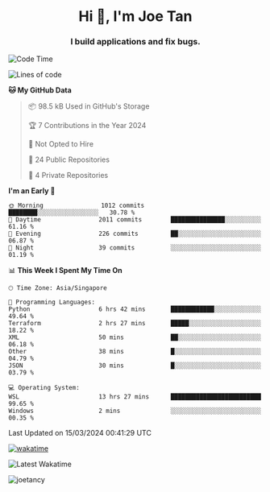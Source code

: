 <h1 align="center">Hi 👋, I'm Joe Tan</h1>
<h3 align="center">I build applications and fix bugs.</h3>

<!--START_SECTION:waka-->
![Code Time](http://img.shields.io/badge/Code%20Time-1%2C331%20hrs%2014%20mins-blue)

![Lines of code](https://img.shields.io/badge/From%20Hello%20World%20I%27ve%20Written-46.5%20million%20lines%20of%20code-blue)

**🐱 My GitHub Data** 

> 📦 98.5 kB Used in GitHub's Storage 
 > 
> 🏆 7 Contributions in the Year 2024
 > 
> 🚫 Not Opted to Hire
 > 
> 📜 24 Public Repositories 
 > 
> 🔑 4 Private Repositories 
 > 
**I'm an Early 🐤** 

```text
🌞 Morning                1012 commits        ████████░░░░░░░░░░░░░░░░░   30.78 % 
🌆 Daytime                2011 commits        ███████████████░░░░░░░░░░   61.16 % 
🌃 Evening                226 commits         ██░░░░░░░░░░░░░░░░░░░░░░░   06.87 % 
🌙 Night                  39 commits          ░░░░░░░░░░░░░░░░░░░░░░░░░   01.19 % 
```


📊 **This Week I Spent My Time On** 

```text
🕑︎ Time Zone: Asia/Singapore

💬 Programming Languages: 
Python                   6 hrs 42 mins       ████████████░░░░░░░░░░░░░   49.64 % 
Terraform                2 hrs 27 mins       █████░░░░░░░░░░░░░░░░░░░░   18.22 % 
XML                      50 mins             ██░░░░░░░░░░░░░░░░░░░░░░░   06.18 % 
Other                    38 mins             █░░░░░░░░░░░░░░░░░░░░░░░░   04.79 % 
JSON                     30 mins             █░░░░░░░░░░░░░░░░░░░░░░░░   03.79 % 

💻 Operating System: 
WSL                      13 hrs 27 mins      █████████████████████████   99.65 % 
Windows                  2 mins              ░░░░░░░░░░░░░░░░░░░░░░░░░   00.35 % 
```


 Last Updated on 15/03/2024 00:41:29 UTC
<!--END_SECTION:waka-->
[![wakatime](https://wakatime.com/badge/user/e0e3a0f0-6d69-4241-946d-0baaf7b91278.svg)](https://wakatime.com/@e0e3a0f0-6d69-4241-946d-0baaf7b91278)

![Latest Wakatime](https://github.com/joetancy/joetancy/workflows/Latest%20Wakatime/badge.svg)

<p align="left"> <img src="https://komarev.com/ghpvc/?username=joetancy" alt="joetancy" /> </p>

